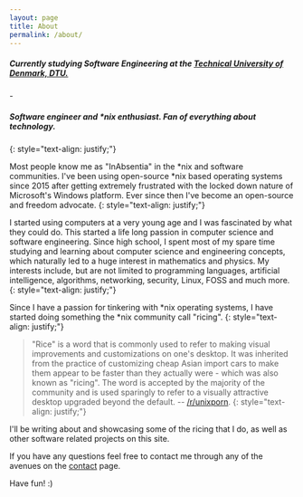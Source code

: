 ```yaml
---
layout: page
title: About
permalink: /about/
---
```


<h5>Currently studying Software Engineering at the <a href="http://dtu.dk">Technical University of Denmark, DTU.</a></h5>
- <h5>Software engineer and *nix enthusiast. Fan of everything about technology.</h5>
{: style="text-align: justify;"}

Most people know me as "InAbsentia" in the *nix and software communities. I've been using open-source *nix based operating systems since 2015 after getting
extremely frustrated with the locked down nature of Microsoft's Windows platform. Ever since then I've become an open-source and freedom advocate.
{: style="text-align: justify;"}

I started using computers at a very young age and I was fascinated by what they could do. This started a life long passion in computer science and software engineering.
Since high school, I spent most of my spare time studying and learning about computer science and engineering concepts, which naturally led to a huge interest in 
mathematics and physics. My interests include, but are not limited to programming languages, artificial intelligence, algorithms, networking, 
security, Linux, FOSS and much more.
{: style="text-align: justify;"}

Since I have a passion for tinkering with *nix operating systems, I have started doing something the *nix community call "ricing".
{: style="text-align: justify;"}

> "Rice" is a word that is commonly used to refer to making visual improvements and customizations on one's desktop. It was inherited from the
practice of customizing cheap Asian import cars to make them appear to be faster than they actually were - which was also known as "ricing".
The word is accepted by the majority of the community and is used sparingly to refer to a visually attractive desktop upgraded beyond the default.
-- [/r/unixporn](https://www.reddit.com/r/unixporn/wiki/themeing/dictionary#wiki_rice).
{: style="text-align: justify;"}

I'll be writing about and showcasing some of the ricing that I do, as well as other software related projects on this site.

If you have any questions feel free to contact me through any of the avenues on the [contact](https://inabsentia.io/contact) page.

Have fun! :)
